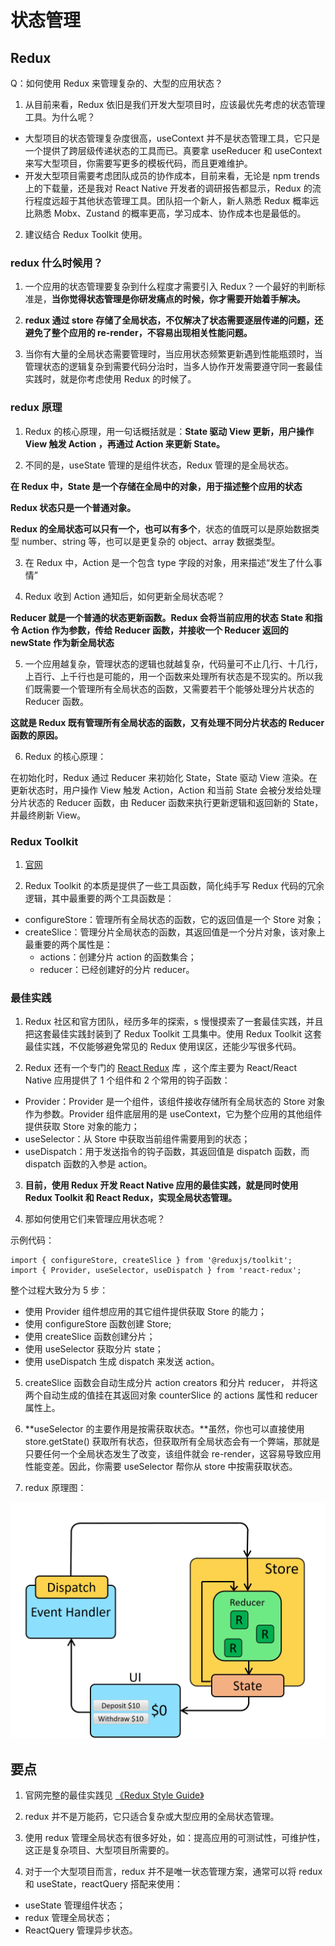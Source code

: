 # 状态管理

## Redux

Q：如何使用 Redux 来管理复杂的、大型的应用状态？

1. 从目前来看，Redux 依旧是我们开发大型项目时，应该最优先考虑的状态管理工具。为什么呢？

- 大型项目的状态管理复杂度很高，useContext 并不是状态管理工具，它只是一个提供了跨层级传递状态的工具而已。真要拿 useReducer 和 useContext 来写大型项目，你需要写更多的模板代码，而且更难维护。
- 开发大型项目需要考虑团队成员的协作成本，目前来看，无论是 npm trends 上的下载量，还是我对 React Native 开发者的调研报告都显示，Redux 的流行程度远超于其他状态管理工具。团队招一个新人，新人熟悉 Redux 概率远比熟悉 Mobx、Zustand 的概率更高，学习成本、协作成本也是最低的。

2. 建议结合 Redux Toolkit 使用。

### redux 什么时候用？

1. 一个应用的状态管理要复杂到什么程度才需要引入 Redux？一个最好的判断标准是，**当你觉得状态管理是你研发痛点的时候，你才需要开始着手解决。**

2. **redux 通过 store 存储了全局状态，不仅解决了状态需要逐层传递的问题，还避免了整个应用的 re-render，不容易出现相关性能问题。**

3. 当你有大量的全局状态需要管理时，当应用状态频繁更新遇到性能瓶颈时，当管理状态的逻辑复杂到需要代码分治时，当多人协作开发需要遵守同一套最佳实践时，就是你考虑使用 Redux 的时候了。

### redux 原理

1. Redux 的核心原理，用一句话概括就是：**State 驱动 View 更新，用户操作 View 触发 Action ，再通过 Action 来更新 State。**

2. 不同的是，useState 管理的是组件状态，Redux 管理的是全局状态。

**在 Redux 中，State 是一个存储在全局中的对象，用于描述整个应用的状态**

**Redux 状态只是一个普通对象。**

**Redux 的全局状态可以只有一个，也可以有多个**，状态的值既可以是原始数据类型 number、string 等，也可以是更复杂的 object、array 数据类型。

3. 在 Redux 中，Action 是一个包含 type 字段的对象，用来描述“发生了什么事情”

4. Redux 收到 Action 通知后，如何更新全局状态呢？

**Reducer 就是一个普通的状态更新函数。Redux 会将当前应用的状态 State 和指令 Action 作为参数，传给 Reducer 函数，并接收一个 Reducer 返回的 newState 作为新全局状态**

5. 一个应用越复杂，管理状态的逻辑也就越复杂，代码量可不止几行、十几行，上百行、上千行也是可能的，用一个函数来处理所有状态是不现实的。所以我们既需要一个管理所有全局状态的函数，又需要若干个能够处理分片状态的 Reducer 函数。

**这就是 Redux 既有管理所有全局状态的函数，又有处理不同分片状态的 Reducer 函数的原因。**

6. Redux 的核心原理：

在初始化时，Redux 通过 Reducer 来初始化 State，State 驱动 View 渲染。在更新状态时，用户操作 View 触发 Action，Action 和当前 State 会被分发给处理分片状态的 Reducer 函数，由 Reducer 函数来执行更新逻辑和返回新的 State，并最终刷新 View。

### Redux Toolkit

1. [官网](https://redux-toolkit.js.org/)

2. Redux Toolkit 的本质是提供了一些工具函数，简化纯手写 Redux 代码的冗余逻辑，其中最重要的两个工具函数是：

- configureStore：管理所有全局状态的函数，它的返回值是一个 Store 对象；
- createSlice：管理分片全局状态的函数，其返回值是一个分片对象，该对象上最重要的两个属性是：
  - actions：创建分片 action 的函数集合；
  - reducer：已经创建好的分片 reducer。

### 最佳实践

1. Redux 社区和官方团队，经历多年的探索，s 慢慢摸索了一套最佳实践，并且把这套最佳实践封装到了 Redux Toolkit 工具集中。使用 Redux Toolkit 这套最佳实践，不仅能够避免常见的 Redux 使用误区，还能少写很多代码。

2. Redux 还有一个专门的 [React Redux](https://react-redux.js.org/api/hooks) 库 ，这个库主要为 React/React Native 应用提供了 1 个组件和 2 个常用的钩子函数：

- Provider：Provider 是一个组件，该组件接收存储所有全局状态的 Store 对象作为参数。Provider 组件底层用的是 useContext，它为整个应用的其他组件提供获取 Store 对象的能力；
- useSelector：从 Store 中获取当前组件需要用到的状态；
- useDispatch：用于发送指令的钩子函数，其返回值是 dispatch 函数，而 dispatch 函数的入参是 action。

3. **目前，使用 Redux 开发 React Native 应用的最佳实践，就是同时使用 Redux Toolkit 和 React Redux，实现全局状态管理。**

4. 那如何使用它们来管理应用状态呢？

示例代码：

```tsx
import { configureStore, createSlice } from '@reduxjs/toolkit';
import { Provider, useSelector, useDispatch } from 'react-redux';
```

整个过程大致分为 5 步：

- 使用 Provider 组件想应用的其它组件提供获取 Store 的能力；
- 使用 configureStore 函数创建 Store;
- 使用 createSlice 函数创建分片；
- 使用 useSelector 获取分片 state；
- 使用 useDispatch 生成 dispatch 来发送 action。

5. createSlice 函数会自动生成分片 action creators 和分片 reducer， 并将这两个自动生成的值挂在其返回对象 counterSlice 的 actions 属性和 reducer 属性上。

6. **useSelector 的主要作用是按需获取状态。**虽然，你也可以直接使用 store.getState() 获取所有状态，但获取所有全局状态会有一个弊端，那就是只要任何一个全局状态发生了改变，该组件就会 re-render，这容易导致应用性能变差。因此，你需要 useSelector 帮你从 store 中按需获取状态。

7. redux 原理图：

![redux-mechanism](../../assets/images/redux-mechanism.gif)

## 要点

1. 官网完整的最佳实践见 [《Redux Style Guide》](https://redux.js.org/style-guide/)

2. redux 并不是万能药，它只适合复杂或大型应用的全局状态管理。

3. 使用 redux 管理全局状态有很多好处，如：提高应用的可测试性，可维护性，这正是复杂项目、大型项目所需要的。

4. 对于一个大型项目而言，redux 并不是唯一状态管理方案，通常可以将 redux 和 useState，reactQuery 搭配来使用：

- useState 管理组件状态；
- redux 管理全局状态；
- ReactQuery 管理异步状态。
